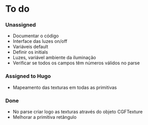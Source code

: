# To do #
### Unassigned ###
* Documentar o código
* Interface das luzes on/off
* Variáveis default
* Definir os initials
* Luzes, variável ambiente da iluminação
* Verificar se todos os campos têm números válidos no parse

### Assigned to Hugo ###
* Mapeamento das texturas em todas as primitivas

### Done ###
* No parse criar logo as texturas através do objeto CGFTexture
* Melhorar a primitiva retângulo